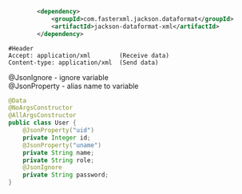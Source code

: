 ```xml
		<dependency>
			<groupId>com.fasterxml.jackson.dataformat</groupId>
			<artifactId>jackson-dataformat-xml</artifactId>
		</dependency>
```
```text
#Header
Accept: application/xml        (Receive data)
Content-type: application/xml  (Send data)
```
@JsonIgnore - ignore variable <br>
@JsonProperty - alias name to variable
```java
@Data
@NoArgsConstructor
@AllArgsConstructor
public class User {
	@JsonProperty("uid")
	private Integer id;
	@JsonProperty("uname")
	private String name;
	private String role;
	@JsonIgnore
	private String password;
}
```
